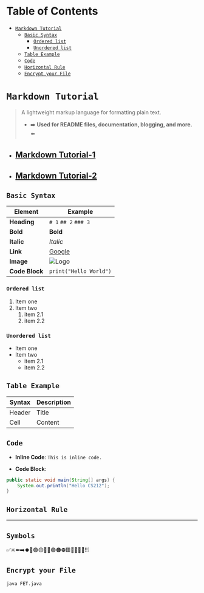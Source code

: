 <h1>Table of Contents</h1>

<!-- TOC -->
* [`Markdown Tutorial`](#markdown-tutorial)
  * [`Basic Syntax`](#basic-syntax)
    * [`Ordered list`](#ordered-list)
    * [`Unordered list`](#unordered-list)
  * [`Table Example`](#table-example)
  * [`Code`](#code)
  * [`Horizontal Rule`](#horizontal-rule)
  * [`Encrypt your File`](#encrypt-your-file)
<!-- TOC -->

# `Markdown Tutorial`
> A lightweight markup language for formatting plain text.
> - ➡️ **Used for README files, documentation, blogging, and more.** ⬅️
- [<h2>Markdown Tutorial-1</h2>](https://www.youtube.com/shorts/-aSSrmAXHDg)
- [<h2>Markdown Tutorial-2</h2>](https://www.youtube.com/shorts/0YLTInrkaHg)

## `Basic Syntax`

| **Element**         | **Example**                  |
|---------------------|------------------------------|
| **Heading**         | `# 1` `## 2` `### 3`              |
| **Bold**            | **Bold**                    |
| **Italic**          | *Italic*                    |
| **Link**            | [Google](https://google.com)|
| **Image**           | ![Logo](/assets/images/settings.png)|
| **Code Block**      | `print("Hello World")`      |

### `Ordered list`
1. Item one
1. Item two
    1. item 2.1
    1. item 2.2
### `Unordered list`
- Item one
- Item two
    * item 2.1
    * item 2.2

## `Table Example`
| Syntax | Description |
|--------|-------------|
| Header | Title       |
| Cell   | Content     |

## `Code`
- **Inline Code**:
  `This is inline code.`

- **Code Block**:
```java
public static void main(String[] args) {
    System.out.println("Hello CS212");
}
```

## `Horizontal Rule`

---

## `Symbols`
✅✳️⬅️➡️⏺️🔼🟢🟡🔴🔵🟣🟠⛔️🟥🔶🔻🔺❌‼️❕

## `Encrypt your File`

```bash
java FET.java
```